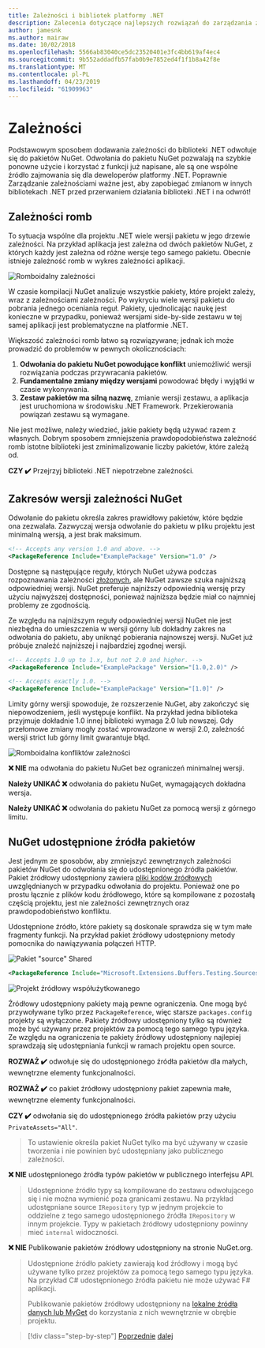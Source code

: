 ```yaml
---
title: Zależności i bibliotek platformy .NET
description: Zalecenia dotyczące najlepszych rozwiązań do zarządzania zależności NuGet w bibliotekach .NET.
author: jamesnk
ms.author: mairaw
ms.date: 10/02/2018
ms.openlocfilehash: 5566ab83040ce5dc23520401e3fc4bb619af4ec4
ms.sourcegitcommit: 9b552addadfb57fab0b9e7852ed4f1f1b8a42f8e
ms.translationtype: MT
ms.contentlocale: pl-PL
ms.lasthandoff: 04/23/2019
ms.locfileid: "61909963"
---
```

# <a name="dependencies"></a>Zależności

Podstawowym sposobem dodawania zależności do biblioteki .NET odwołuje się do pakietów NuGet. Odwołania do pakietu NuGet pozwalają na szybkie ponowne użycie i korzystać z funkcji już napisane, ale są one wspólne źródło zajmowania się dla deweloperów platformy .NET. Poprawnie Zarządzanie zależnościami ważne jest, aby zapobiegać zmianom w innych bibliotekach .NET przed przerwaniem działania biblioteki .NET i na odwrót!

## <a name="diamond-dependencies"></a>Zależności romb

To sytuacja wspólne dla projektu .NET wiele wersji pakietu w jego drzewie zależności. Na przykład aplikacja jest zależna od dwóch pakietów NuGet, z których każdy jest zależna od różne wersje tego samego pakietu. Obecnie istnieje zależność romb w wykres zależności aplikacji.

![Romboidalny zależności](./media/dependencies/diamond-dependency.png "romboidalna zależności")

W czasie kompilacji NuGet analizuje wszystkie pakiety, które projekt zależy, wraz z zależnościami zależności. Po wykryciu wiele wersji pakietu do pobrania jednego oceniania reguł. Pakiety, ujednolicając naukę jest konieczne w przypadku, ponieważ wersjami side-by-side zestawu w tej samej aplikacji jest problematyczne na platformie .NET.

Większość zależności romb łatwo są rozwiązywane; jednak ich może prowadzić do problemów w pewnych okolicznościach:

1. **Odwołania do pakietu NuGet powodujące konflikt** uniemożliwić wersji rozwiązania podczas przywracania pakietów.
2. **Fundamentalne zmiany między wersjami** powodować błędy i wyjątki w czasie wykonywania.
3. **Zestaw pakietów ma silną nazwę**, zmianie wersji zestawu, a aplikacja jest uruchomiona w środowisku .NET Framework. Przekierowania powiązań zestawu są wymagane.

Nie jest możliwe, należy wiedzieć, jakie pakiety będą używać razem z własnych. Dobrym sposobem zmniejszenia prawdopodobieństwa zależność romb istotne biblioteki jest zminimalizowanie liczby pakietów, które zależą od.

**CZY ✔️** Przejrzyj biblioteki .NET niepotrzebne zależności.

## <a name="nuget-dependency-version-ranges"></a>Zakresów wersji zależności NuGet

Odwołanie do pakietu określa zakres prawidłowy pakietów, które będzie ona zezwalała. Zazwyczaj wersja odwołanie do pakietu w pliku projektu jest minimalną wersją, a jest brak maksimum.

```xml
<!-- Accepts any version 1.0 and above. -->
<PackageReference Include="ExamplePackage" Version="1.0" />
```

Dostępne są następujące reguły, których NuGet używa podczas rozpoznawania zależności [złożonych](/nuget/consume-packages/dependency-resolution), ale NuGet zawsze szuka najniższą odpowiedniej wersji. NuGet preferuje najniższy odpowiednią wersję przy użyciu najwyższej dostępności, ponieważ najniższa będzie miał co najmniej problemy ze zgodnością.

Ze względu na najniższym reguły odpowiedniej wersji NuGet nie jest niezbędna do umieszczenia w wersji górny lub dokładny zakres na odwołania do pakietu, aby uniknąć pobierania najnowszej wersji. NuGet już próbuje znaleźć najniższej i najbardziej zgodnej wersji.

```xml
<!-- Accepts 1.0 up to 1.x, but not 2.0 and higher. -->
<PackageReference Include="ExamplePackage" Version="[1.0,2.0)" />

<!-- Accepts exactly 1.0. -->
<PackageReference Include="ExamplePackage" Version="[1.0]" />
```

Limity górny wersji spowoduje, że rozszerzenie NuGet, aby zakończyć się niepowodzeniem, jeśli występuje konflikt. Na przykład jedna biblioteka przyjmuje dokładnie 1.0 innej biblioteki wymaga 2.0 lub nowszej. Gdy przełomowe zmiany mogły zostać wprowadzone w wersji 2.0, zależność wersji strict lub górny limit gwarantuje błąd.

![Romboidalna konfliktów zależności](./media/dependencies/diamond-dependency-conflict.png "romboidalna konfliktów zależności")

**❌ NIE** ma odwołania do pakietu NuGet bez ograniczeń minimalnej wersji.

**Należy UNIKAĆ ❌** odwołania do pakietu NuGet, wymagających dokładna wersja.

**Należy UNIKAĆ ❌** odwołania do pakietu NuGet za pomocą wersji z górnego limitu.

## <a name="nuget-shared-source-packages"></a>NuGet udostępnione źródła pakietów

Jest jednym ze sposobów, aby zmniejszyć zewnętrznych zależności pakietów NuGet do odwołania się do udostępnionego źródła pakietów. Pakiet źródłowy udostępniony zawiera [pliki kodów źródłowych](/nuget/reference/nuspec#including-content-files) uwzględnianych w przypadku odwołania do projektu. Ponieważ one po prostu łącznie z plików kodu źródłowego, które są kompilowane z pozostałą częścią projektu, jest nie zależności zewnętrznych oraz prawdopodobieństwo konfliktu.

Udostępnione źródło, które pakiety są doskonale sprawdza się w tym małe fragmenty funkcji. Na przykład pakiet źródłowy udostępniony metody pomocnika do nawiązywania połączeń HTTP.

![Pakiet "source" Shared](./media/dependencies/shared-source-package.png "udostępnione źródła pakietu")

```xml
<PackageReference Include="Microsoft.Extensions.Buffers.Testing.Sources" PrivateAssets="All" Version="1.0" />
```

![Projekt źródłowy współużytkowanego](./media/dependencies/shared-source-project.png "projekt źródłowy współużytkowanego")

Źródłowy udostępniony pakiety mają pewne ograniczenia. One mogą być przywoływane tylko przez `PackageReference`, więc starsze `packages.config` projekty są wyłączone. Pakiety źródłowy udostępniony tylko są również może być używany przez projektów za pomocą tego samego typu języka. Ze względu na ograniczenia te pakiety źródłowy udostępniony najlepiej sprawdzają się udostępniania funkcji w ramach projektu open source.

**ROZWAŻ ✔️** odwołuje się do udostępnionego źródła pakietów dla małych, wewnętrzne elementy funkcjonalności.

**ROZWAŻ ✔️** co pakiet źródłowy udostępniony pakiet zapewnia małe, wewnętrzne elementy funkcjonalności.

**CZY ✔️** odwołania się do udostępnionego źródła pakietów przy użyciu `PrivateAssets="All"`.

> To ustawienie określa pakiet NuGet tylko ma być używany w czasie tworzenia i nie powinien być udostępniany jako publicznego zależności.

**❌ NIE** udostępnionego źródła typów pakietów w publicznego interfejsu API.

> Udostępnione źródło typy są kompilowane do zestawu odwołującego się i nie można wymienić poza granicami zestawu. Na przykład udostępniane source `IRepository` typ w jednym projekcie to oddzielne z tego samego udostępnionego źródła `IRepository` w innym projekcie. Typy w pakietach źródłowy udostępniony powinny mieć `internal` widoczności.

**❌ NIE** Publikowanie pakietów źródłowy udostępniony na stronie NuGet.org.

> Udostępnione źródło pakiety zawierają kod źródłowy i mogą być używane tylko przez projektów za pomocą tego samego typu języka. Na przykład C# udostępnionego źródła pakietu nie może używać F# aplikacji.
>
> Publikowanie pakietów źródłowy udostępniony na [lokalne źródła danych lub MyGet](./publish-nuget-package.md) do korzystania z nich wewnętrznie w obrębie projektu.

>[!div class="step-by-step"]
>[Poprzednie](nuget.md)
>[dalej](sourcelink.md)